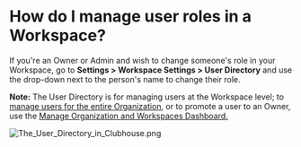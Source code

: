 # How do I manage user roles in a Workspace?

If you're an Owner or Admin and wish to change someone's role in your Workspace, go to **Settings > Workspace Settings > User Directory** and use the drop-down next to the person's name to change their role.

**Note:** The User Directory is for managing users at the Workspace level; to [manage users for the entire Organization](https://help.clubhouse.io/hc/en-us/articles/360018835532-How-do-I-manage-user-roles-and-membership-using-the-Manage-Organization-and-Workspaces-Dashboard-), or to promote a user to an Owner, use the [Manage Organization and Workspaces Dashboard.](https://help.clubhouse.io/hc/en-us/articles/360001106066-The-Organization-and-Workspaces-Management-Dashboard)

![The\_User\_Directory\_in\_Clubhouse.png](https://help.shortcut.com/hc/article_attachments/360014957551/The_User_Directory_in_Clubhouse.png)
